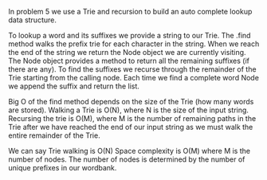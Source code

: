 In problem 5 we use a Trie and recursion to build an auto complete lookup data structure.

To lookup a word and its suffixes we provide a string to our Trie. The .find method walks the prefix trie for 
each character in the string. When we reach the end of the string we return the Node object we are currently
visiting. The Node object provides a method to return all the remaining suffixes (if there are any). To
find the suffixes we recurse through the remainder of the Trie starting from the calling node. Each
time we find a complete word Node we append the suffix and return the list.

Big O of the find method depends on the size of the Trie (how many words are stored). Walking a Trie is O(N),
where N is the size of the input string. Recursing the trie is O(M), where M is the number of remaining paths
in the Trie after we have reached the end of our input string as we must walk the entire remainder of the Trie.

We can say Trie walking is O(N)
Space complexity is O(M) where M is the number of nodes. The number of nodes is determined by
the number of unique prefixes in our wordbank.

